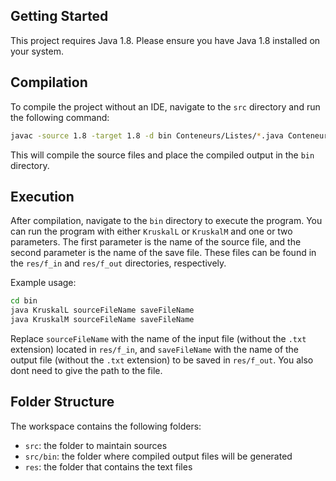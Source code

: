## Getting Started

This project requires Java 1.8. Please ensure you have Java 1.8 installed on your system.

## Compilation

To compile the project without an IDE, navigate to the `src` directory and run the following command:

```sh
javac -source 1.8 -target 1.8 -d bin Conteneurs/Listes/*.java Conteneurs/Kruskal/*.java Graphes/GrapheListe/*.java Graphes/GrapheMatrice/*.java Utils/*.java KruskalM.java KruskalL.java
```

This will compile the source files and place the compiled output in the `bin` directory.

## Execution

After compilation, navigate to the `bin` directory to execute the program. You can run the program with either `KruskalL` or `KruskalM` and one or two parameters. The first parameter is the name of the source file, and the second parameter is the name of the save file. These files can be found in the `res/f_in` and `res/f_out` directories, respectively.

Example usage:

```sh
cd bin
java KruskalL sourceFileName saveFileName
java KruskalM sourceFileName saveFileName
```

Replace `sourceFileName` with the name of the input file (without the `.txt` extension) located in `res/f_in`, and `saveFileName` with the name of the output file (without the `.txt` extension) to be saved in `res/f_out`.
You also dont need to give the path to the file.

## Folder Structure

The workspace contains the following folders:

- `src`: the folder to maintain sources
- `src/bin`: the folder where compiled output files will be generated
- `res`: the folder that contains the text files 